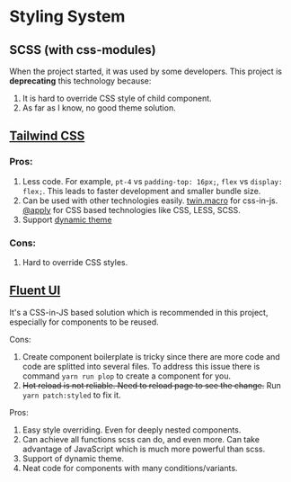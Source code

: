 # Styling System

## SCSS (with css-modules)

When the project started, it was used by some developers. This project is **deprecating** this technology because:

1. It is hard to override CSS style of child component.
2. As far as I know, no good theme solution.

## [Tailwind CSS](https://tailwindcss.com/)

### Pros:

1. Less code. For example, `pt-4` vs `padding-top: 16px;`, `flex` vs `display: flex;`. This leads to faster development and
   smaller bundle size.
2. Can be used with other technologies easily. [twin.macro](https://github.com/ben-rogerson/twin.macro) for css-in-js.
   [@apply](https://tailwindcss.com/docs/functions-and-directives#apply) for CSS based technologies like CSS, LESS, SCSS.
3. Support [dynamic theme](https://dev.to/ohitslaurence/creating-dynamic-themes-with-react-tailwindcss-59cl)

### Cons:

1. Hard to override CSS styles.

## [Fluent UI](https://github.com/microsoft/fluentui/wiki/Component-Styling)

It's a CSS-in-JS based solution which is recommended in this project, especially for components to be reused.

Cons:

1. Create component boilerplate is tricky since there are more code and code are splitted into several files.
   To address this issue there is command `yarn run plop` to create a component for you.
2. ~~Hot reload is not reliable. Need to reload page to see the change.~~ Run `yarn patch:styled` to fix it.

Pros:

1. Easy style overriding. Even for deeply nested components.
2. Can achieve all functions scss can do, and even more. Can take advantage of JavaScript which is much more powerful than
   scss.
3. Support of dynamic theme.
4. Neat code for components with many conditions/variants.
